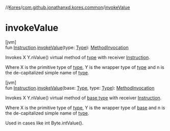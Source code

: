 //[Kores](../../index.md)/[com.github.jonathanxd.kores.common](index.md)/[invokeValue](invoke-value.md)

# invokeValue

[jvm]\
fun [Instruction](../com.github.jonathanxd.kores/-instruction/index.md).[invokeValue](invoke-value.md)(type: [Type](https://docs.oracle.com/javase/8/docs/api/java/lang/reflect/Type.html)): [MethodInvocation](../com.github.jonathanxd.kores.base/-method-invocation/index.md)

Invokes X Y.nValue() virtual method of [type](invoke-value.md) with receiver [Instruction](../com.github.jonathanxd.kores/-instruction/index.md).

Where X is the primitive type of [type](invoke-value.md), Y is the wrapper type of [type](invoke-value.md) and n is the de-capitalized simple name of [type](invoke-value.md).

[jvm]\
fun [Instruction](../com.github.jonathanxd.kores/-instruction/index.md).[invokeValue](invoke-value.md)(base: [Type](https://docs.oracle.com/javase/8/docs/api/java/lang/reflect/Type.html), type: [Type](https://docs.oracle.com/javase/8/docs/api/java/lang/reflect/Type.html)): [MethodInvocation](../com.github.jonathanxd.kores.base/-method-invocation/index.md)

Invokes X Y.nValue() virtual method of [base type](invoke-value.md) with receiver [Instruction](../com.github.jonathanxd.kores/-instruction/index.md).

Where X is the primitive type of [type](invoke-value.md), Y is the wrapper type of [base](invoke-value.md) and n is the de-capitalized simple name of [type](invoke-value.md).

Used in cases like int Byte.intValue().
